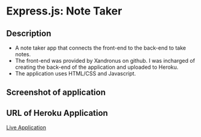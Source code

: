 #  Express.js: Note Taker

## Description
- A note taker app that connects the front-end to the back-end to take notes. 
- The front-end was provided by Xandronus on github. I was incharged of creating the back-end of the application and uploaded to Heroku.
- The application uses HTML/CSS and Javascript.

## Screenshot of application

## URL of Heroku Application
[Live Application](https://express-js-note-taker-juan.herokuapp.com/)
